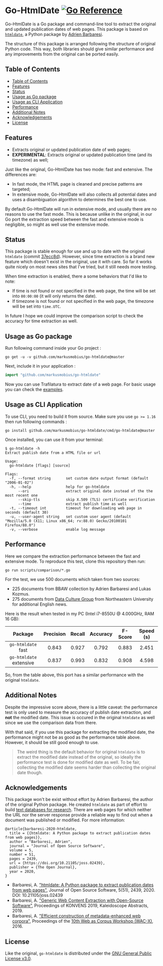 # Go-HtmlDate [![Go Reference][ref-badge]][ref-link]

Go-HtmlDate is a Go package and command-line tool to extract the original and updated publication dates
of web pages. This package is based on [`htmldate`][0], a Python package by [Adrien Barbaresi][1].

The structure of this package is arranged following the structure of original Python code. This way, both
libraries should give similar performance and any improvements from the original can be ported easily.

## Table of Contents

- [Table of Contents](#table-of-contents)
- [Features](#features)
- [Status](#status)
- [Usage as Go package](#usage-as-go-package)
- [Usage as CLI Application](#usage-as-cli-application)
- [Performance](#performance)
- [Additional Notes](#additional-notes)
- [Acknowledgements](#acknowledgements)
- [License](#license)

## Features

- Extracts original or updated publication date of web pages;
- **EXPERIMENTAL**: Extracts original or updated publication time (and its timezone) as well;

Just like the original, Go-HtmlDate has two mode: fast and extensive. The differences are:

- In fast mode, the HTML page is cleaned and precise patterns are targeted;
- In extensive mode, Go-HtmlDate will also collects all potential dates and uses a disambiguation
  algorithm to determines the best one to use.

By default Go-HtmlDate will run in extensive mode, and usually there are no reasons to use the fast
mode. This is because unlike in the original, in our Go port the extraction speed between the fast
and extensive mode is negligible, so might as well use the extensive mode.

## Status

This package is stable enough for use and up to date with the original `htmldate` (commit [37ecc8d][3]).
However, since time extraction is a brand new feature which doesn't exist in the original, use it with
care. So far it works quite nicely on most news sites that I've tried, but it still needs more testing.

When time extraction is enabled, there a some behaviors that I'd like to note:

- If time is not found or not specified in the web page, the time will be set into `00:00:00` (it will
  only returns the date).
- If timezone is not found or not specified in the web page, the timezone will be set into `time.UTC`.

In future I hope we could improve the comparison script to check the accuracy for time extraction as well.

## Usage as Go package

Run following command inside your Go project :

```
go get -u -v github.com/markusmobius/go-htmldate@master
```

Next, include it in your application :

```go
import "github.com/markusmobius/go-htmldate"
```

Now you can use Trafilatura to extract date of a web page. For basic usage you can check the
[examples](examples).

## Usage as CLI Application

To use CLI, you need to build it from source. Make sure you use `go >= 1.16` then run following commands :

```
go install github.com/markusmobius/go-htmldate/cmd/go-htmldate@master
```

Once installed, you can use it from your terminal:

```
$ go-htmldate -h
Extract publish date from a HTML file or url

Usage:
  go-htmldate [flags] [source]

Flags:
  -f, --format string       set custom date output format (default "2006-01-02")
  -h, --help                help for go-htmldate
      --ori                 extract original date instead of the the most recent one
      --skip-tls            skip X.509 (TLS) certificate verification
      --time                extract publish time as well
  -t, --timeout int         timeout for downloading web page in seconds (default 30)
  -u, --user-agent string   set custom user agent (default "Mozilla/5.0 (X11; Linux x86_64; rv:88.0) Gecko/20100101 Firefox/88.0")
  -v, --verbose             enable log message
```

## Performance

Here we compare the extraction performance between the fast and extensive mode. To reproduce this test,
clone this repository then run:

```
go run scripts/comparison/*.go
```

For the test, we use 500 documents which taken from two sources:

- 225 documents from BBAW collection by Adrien Barbaresi and Lukas Kozmus.
- 275 documents from [Data Culture Group][dcg] from Northeastern University for additional English news.

Here is the result when tested in my PC (Intel i7-8550U @ 4.000GHz, RAM 16 GB):

|         Package         | Precision | Recall | Accuracy | F-Score | Speed (s) |
| :---------------------: | :-------: | :----: | :------: | :-----: | :-------: |
|   `go-htmldate` fast    |   0.843   | 0.927  |  0.792   |  0.883  |   2.451   |
| `go-htmldate` extensive |   0.837   | 0.993  |  0.832   |  0.908  |   4.598   |

So, from the table above, this port has a similar performance with the original `htmldate`.

## Additional Notes

Despite the impressive score above, there is a little caveat: the performance test is only used to
measure the accuracy of publish date extraction, and **not** the modified date. This issue is occured in
the original `htmldate` as well since we use the comparison data from there.

With that said, if you use this package for extracting the modified date, the performance might not be
as good as the performance table above. However, it should be still good enough to use.

> The weird thing is the default behavior for original `htmldate` is to extract the modified date
> instead of the original, so ideally the performance test is done for modified date as well.
> To be fair, collecting the modified date seems harder than collecting the original date though.

## Acknowledgements

This package won't be exist without effort by Adrien Barbaresi, the author of the original Python package. He created `htmldate` as part of effort to build [text databases for research][k-web]. There are web pages for which neither the URL nor the server response provide a reliable way to find out when a document was published or modified. For more information:

```
@article{barbaresi-2020-htmldate,
  title = {{htmldate: A Python package to extract publication dates from web pages}},
  author = "Barbaresi, Adrien",
  journal = "Journal of Open Source Software",
  volume = 5,
  number = 51,
  pages = 2439,
  url = {https://doi.org/10.21105/joss.02439},
  publisher = {The Open Journal},
  year = 2020,
}
```

- Barbaresi, A. ["htmldate: A Python package to extract publication dates from web pages"][paper-1], Journal of Open Source Software, 5(51), 2439, 2020. DOI: 10.21105/joss.02439
- Barbaresi, A. ["Generic Web Content Extraction with Open-Source Software"][paper-2], Proceedings of KONVENS 2019, Kaleidoscope Abstracts, 2019.
- Barbaresi, A. ["Efficient construction of metadata-enhanced web corpora"][paper-3], Proceedings of the [10th Web as Corpus Workshop (WAC-X)][wac-x], 2016.

## License

Like the original, `go-htmldate` is distributed under the [GNU General Public License v3.0](LICENSE).

[0]: https://github.com/adbar/htmldate
[1]: https://github.com/adbar
[2]: https://github.com/adbar/htmldate/tree/v1.1.1
[3]: https://github.com/adbar/htmldate/commit/37ecc8d
[dcg]: https://dataculturegroup.org
[ref-badge]: https://pkg.go.dev/badge/github.com/markusmobius/go-htmldate.svg
[ref-link]: https://pkg.go.dev/github.com/markusmobius/go-htmldate
[paper-1]: https://doi.org/10.21105/joss.02439
[paper-2]: https://hal.archives-ouvertes.fr/hal-02447264/document
[paper-3]: https://hal.archives-ouvertes.fr/hal-01371704v2/document
[wac-x]: https://www.sigwac.org.uk/wiki/WAC-X
[k-web]: https://www.dwds.de/d/k-web

